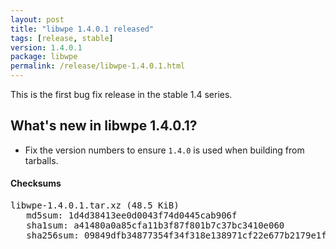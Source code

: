 ```yaml
---
layout: post
title: "libwpe 1.4.0.1 released"
tags: [release, stable]
version: 1.4.0.1
package: libwpe
permalink: /release/libwpe-1.4.0.1.html
---
```


This is the first bug fix release in the stable 1.4 series.

## What's new in libwpe 1.4.0.1?

- Fix the version numbers to ensure `1.4.0` is used when building from tarballs.

#### Checksums

<pre>
libwpe-1.4.0.1.tar.xz (48.5 KiB)
   md5sum: 1d4d38413ee0d0043f74d0445cab906f
   sha1sum: a41480a0a85cfa11b3f87f801b7c37bc3410e060
   sha256sum: 09849dfb34877354f34f318e138971cf22e677b2179e1f0a8ea00ab0b7bd8e9b
</pre>
